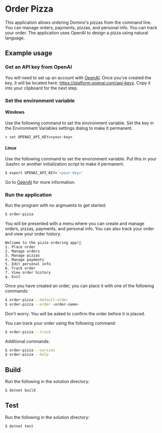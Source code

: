 # Order Pizza

This application allows ordering Domino's pizzas from the command line. You can manage orders, payments, pizzas, and personal info. You can track your
order. The application uses OpenAI to design a pizza using natural language.

## Example usage

### Get an API key from OpenAI
You will need to set up an account with [OpenAI](https://openai.com/). Once you've created the key, it will be located here: https://platform.openai.com/api-keys. Copy it into your clipboard for the next step.

### Set the environment variable

#### Windows
Use the following command to set the environment variable. Set the key in the Environment Variables settings dialog to make it permanent.
```cmd
> set OPENAI_API_KEY=<your-key>
```

#### Linux
Use the following command to set the environment variable. Put this in your .bashrc or another initialization script to make it permanent.
```bash
$ export OPENAI_API_KEY='<your-key>'
```

Go to [OpenAI](https://help.openai.com/en/articles/5112595-best-practices-for-api-key-safety) for more information.

### Run the application
Run the program with no argmuents to get started:
```bash
$ order-pizza
```

You will be presented with a menu where you can create and manage orders, pizzas, payments, and personal info. You can also track your order and view your order history.
```
Welcome to the pizza ordering app!🍕
1. Place order
2. Manage orders
3. Manage pizzas
4. Manage payments
5. Edit personal info
6. Track order
7. View order history
q. Exit
```

Once you have created an order, you can place it with one of the following commands:
```bash
$ order-pizza --default-order
$ order-pizza --order <order-name>
```

Don't worry. You will be asked to confirm the order before it is placed.

You can track your order using the following command:

```bash
$ order-pizza --track
```

Additional commands:
```bash
$ order-pizza --version
$ order-pizza --help
```

## Build
Run the following in the solution directory:
```bash
$ dotnet build
```

## Test
Run the following in the solution directory:
```bash
$ dotnet test
```